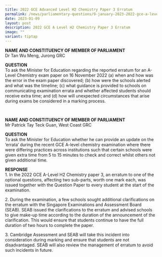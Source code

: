 ```yaml
---
title: 2022 GCE Advanced Level H2 Chemistry Paper 3 Erratum
permalink: /news/parliamentary-questions/9-january-2023-2022-gce-a-level-h2-chemistry-paper-3-erratum/
date: 2023-01-09
layout: post
description: 2022 GCE A Level H2 Chemistry Paper 3 Erratum
image: ""
variant: tiptap
---
```

<p><strong>NAME AND CONSTITUENCY OF MEMBER OF PARLIAMENT</strong>
<br>Dr Tan Wu Meng, Jurong GRC</p>
<p><strong>QUESTION</strong>
<br>To ask the Minister for Education regarding the reported erratum for an
A-Level Chemistry exam paper on 16 November 2022 (a) when and how was the
error in the exam paper discovered; (b) how were the schools alerted and
what was the timeline; (c) what guidance is provided to schools on communicating
examination errata and whether affected students should receive extra time;
and (d) how will unexpected circumstances that arise during exams be considered
in a marking process.</p>
<p>&nbsp;</p>
<p><strong>NAME AND CONSTITUENCY OF MEMBER OF PARLIAMENT</strong>
<br>Mr Patrick Tay Teck Guan, West Coast GRC
<br>
</p>
<p><strong>QUESTION</strong>
<br>To ask the Minister for Education whether he can provide an update on
the ‘errata’ during the recent GCE A-level chemistry examination where
there were differing practices across institutions such that certain schools
were given extra time from 5 to 15 minutes to check and correct whilst
others not given additional time.&nbsp;</p>
<p><strong>RESPONSE</strong>
<br>1. In the 2022 GCE A-Level H2 Chemistry paper 3, an erratum to one of
the optional questions, affecting two sub-parts, worth one mark each, was
issued together with the Question Paper to every student at the start of
the examination.</p>
<p>2. During the examination, a few schools sought additional clarifications
on the erratum with the Singapore Examinations and Assessment Board (SEAB).
SEAB issued the clarifications to the erratum and advised schools to give
make-up time according to the duration of the announcement of the clarification.
This would ensure that students continue to have the full duration of two
hours to complete the paper.</p>
<p>3. Cambridge Assessment and SEAB will take this incident into consideration
during marking and ensure that students are not disadvantaged. SEAB will
also review the management of erratum to avoid such incidents in future.</p>